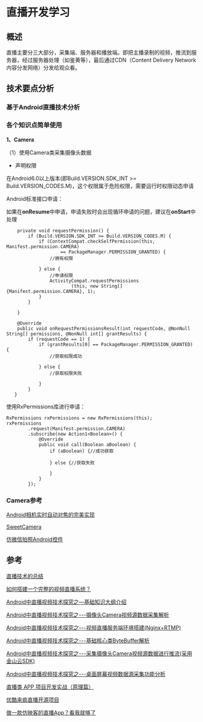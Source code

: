 # 直播开发学习

## 概述

直播主要分三大部分，采集端、服务器和播放端。即把主播录制的视频，推流到服务器，经过服务器处理（如鉴黄等），最后通过CDN（Content Delivery Network 内容分发网络）分发给观众看。

## 技术要点分析

### 基于Android直播技术分析


### 各个知识点简单使用

**1、Camera**

（1）使用Camera类采集摄像头数据

- 声明权限

	<uses-permission android:name="android.permission.CAMERA"/>

在Android6.0以上版本(即Build.VERSION.SDK_INT >= Build.VERSION_CODES.M)，这个权限属于危险权限，需要运行时权限动态申请

Android标准接口申请：

如果在**onResume**中申请，申请失败时会出现循环申请的问题，建议在**onStart**中处理

		private void requestPermission() {
			if (Build.VERSION.SDK_INT >= Build.VERSION_CODES.M) {
				if (ContextCompat.checkSelfPermission(this, Manifest.permission.CAMERA)
		                == PackageManager.PERMISSION_GRANTED) {
		            //拥有权限
		            
		        } else {
		            //申请权限
		            ActivityCompat.requestPermissions
		                    (this, new String[] {Manifest.permission.CAMERA}, 1);
		        }
			}
	        
	    }
	
	    @Override
	    public void onRequestPermissionsResult(int requestCode, @NonNull String[] permissions, @NonNull int[] grantResults) {
	        if (requestCode == 1) {
	            if (grantResults[0] == PackageManager.PERMISSION_GRANTED) {
	                //获取权限成功
	                
	            } else {
	                //获取权限失败
	                
	            }
	        }
	   }

使用RxPermissions库进行申请：

	RxPermissions rxPermissions = new RxPermissions(this);
	rxPermissions
	        .request(Manifest.permission.CAMERA)
	        .subscribe(new Action1<Boolean>() {
	            @Override
	            public void call(Boolean aBoolean) {
	                if (aBoolean) {//成功获取
	                   
	                } else {//获取失败
	                    
	                }
	            }
	        });

### Camera参考

[Android相机实时自动对焦的完美实现](http://blog.csdn.net/huweigoodboy/article/details/51378751)

[SweetCamera](https://github.com/huweigoodboy/SweetCamera)

[仿微信拍照Android控件](https://github.com/CJT2325/CameraView)


## 参考

[直播技术的总结](https://github.com/tiantianlan/LiveExplanation)

[如何搭建一个完整的视频直播系统？](https://www.zhihu.com/question/42162310)

[Android中直播视频技术探究之—基础知识大纲介绍](http://befo.io/1545.html)

[Android中直播视频技术探究之---摄像头Camera视频源数据采集解析](http://blog.csdn.net/jiangwei0910410003/article/details/52057543)

[Android中直播视频技术探究之---视频直播服务端环境搭建(Nginx+RTMP)](http://blog.csdn.net/jiangwei0910410003/article/details/51996940)

[Android中直播视频技术探究之---基础核心类ByteBuffer解析](http://blog.csdn.net/jiangwei0910410003/article/details/51894596)

[Android中直播视频技术探究之---采集摄像头Camera视频源数据进行推流(采用金山云SDK)](http://blog.csdn.net/jiangwei0910410003/article/details/52068290)

[Android中直播视频技术探究之---桌面屏幕视频数据源采集功能分析](http://blog.csdn.net/jiangwei0910410003/article/details/52134342)

[直播类 APP 项目开发实战（原理篇）](http://ios.jobbole.com/92323/)

[优酷来疯直播开源项目](https://github.com/LaiFeng-Android/SopCastComponent)

[做一款仿映客的直播App？看我就够了](http://www.jianshu.com/p/5b1341e97757)